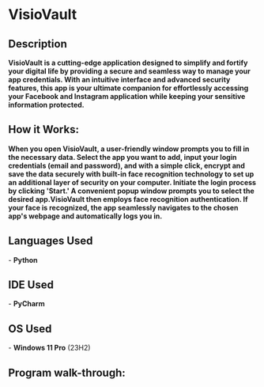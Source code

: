 <h1>VisioVault</h1>

<h2>Description</h2>
<b>VisioVault is a cutting-edge application designed to simplify and fortify your digital life by providing a secure and seamless way to manage your app credentials. With an intuitive interface and advanced security features, this app is your ultimate companion for effortlessly accessing your Facebook and Instagram application while keeping your sensitive information protected.</b>
<br />
<h2>How it Works:</h2>
<b>When you open VisioVault, a user-friendly window prompts you to fill in the necessary data. Select the app you want to add, input your login credentials (email and password), and with a simple click, encrypt and save the data securely with built-in face recognition technology to set up an additional layer of security on your computer. Initiate the login process by clicking 'Start.' A convenient popup window prompts you to select the desired app.VisioVault then employs face recognition authentication. If your face is recognized, the app seamlessly navigates to the chosen app's webpage and automatically logs you in.</b>

<h2>Languages Used</h2>
- <b>Python</b>
<h2>IDE Used</h2>
- <b>PyCharm</b>

<h2>OS Used </h2>
- <b>Windows 11 Pro</b> (23H2)

<h2>Program walk-through:</h2>


</p>

<!--
 ```diff
- text in red
+ text in green
! text in orange
# text in gray
@@ text in purple (and bold)@@
```
--!>
